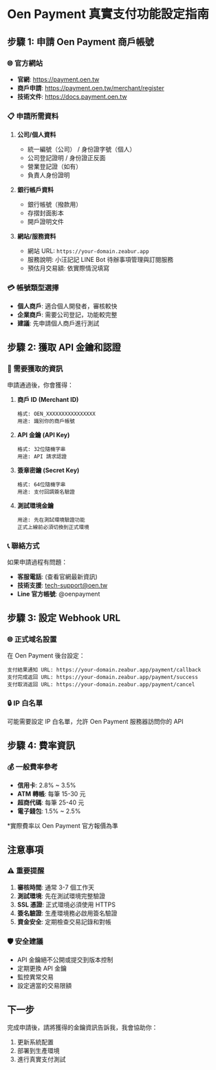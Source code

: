 # Oen Payment 真實支付功能設定指南

## 步驟 1: 申請 Oen Payment 商戶帳號

### 🌐 官方網站
- **官網**: https://payment.oen.tw
- **商戶申請**: https://payment.oen.tw/merchant/register
- **技術文件**: https://docs.payment.oen.tw

### 📋 申請所需資料
1. **公司/個人資料**
   - 統一編號（公司） / 身份證字號（個人）
   - 公司登記證明 / 身份證正反面
   - 營業登記證（如有）
   - 負責人身份證明

2. **銀行帳戶資料**
   - 銀行帳號（撥款用）
   - 存摺封面影本
   - 開戶證明文件

3. **網站/服務資料**
   - 網站 URL: `https://your-domain.zeabur.app`
   - 服務說明: 小汪記記 LINE Bot 待辦事項管理與訂閱服務
   - 預估月交易額: 依實際情況填寫

### 💳 帳號類型選擇
- **個人商戶**: 適合個人開發者，審核較快
- **企業商戶**: 需要公司登記，功能較完整
- **建議**: 先申請個人商戶進行測試

## 步驟 2: 獲取 API 金鑰和認證

### 🔑 需要獲取的資訊
申請通過後，你會獲得：

1. **商戶 ID (Merchant ID)**
   ```
   格式: OEN_XXXXXXXXXXXXXXXX
   用途: 識別你的商戶帳號
   ```

2. **API 金鑰 (API Key)**
   ```
   格式: 32位隨機字串
   用途: API 請求認證
   ```

3. **簽章密鑰 (Secret Key)**
   ```
   格式: 64位隨機字串  
   用途: 支付回調簽名驗證
   ```

4. **測試環境金鑰**
   ```
   用途: 先在測試環境驗證功能
   正式上線前必須切換到正式環境
   ```

### 📞 聯絡方式
如果申請過程有問題：
- **客服電話**: (查看官網最新資訊)
- **技術支援**: tech-support@oen.tw
- **Line 官方帳號**: @oenpayment

## 步驟 3: 設定 Webhook URL

### 🌐 正式域名設置
在 Oen Payment 後台設定：
```
支付結果通知 URL: https://your-domain.zeabur.app/payment/callback
支付完成返回 URL: https://your-domain.zeabur.app/payment/success
支付取消返回 URL: https://your-domain.zeabur.app/payment/cancel
```

### 🔒 IP 白名單
可能需要設定 IP 白名單，允許 Oen Payment 服務器訪問你的 API

## 步驟 4: 費率資訊

### 💰 一般費率參考
- **信用卡**: 2.8% ~ 3.5%
- **ATM 轉帳**: 每筆 15-30 元
- **超商代碼**: 每筆 25-40 元
- **電子錢包**: 1.5% ~ 2.5%

*實際費率以 Oen Payment 官方報價為準

## 注意事項

### ⚠️ 重要提醒
1. **審核時間**: 通常 3-7 個工作天
2. **測試環境**: 先在測試環境完整驗證
3. **SSL 憑證**: 正式環境必須使用 HTTPS
4. **簽名驗證**: 生產環境務必啟用簽名驗證
5. **資金安全**: 定期檢查交易記錄和對帳

### 🛡️ 安全建議
- API 金鑰絕不公開或提交到版本控制
- 定期更換 API 金鑰
- 監控異常交易
- 設定適當的交易限額

## 下一步
完成申請後，請將獲得的金鑰資訊告訴我，我會協助你：
1. 更新系統配置
2. 部署到生產環境  
3. 進行真實支付測試